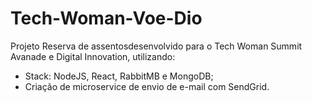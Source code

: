 ﻿# Tech-Woman-Voe-Dio

Projeto Reserva de assentosdesenvolvido para o Tech Woman Summit Avanade e Digital Innovation, utilizando:
- Stack: NodeJS, React, RabbitMB e MongoDB;
- Criação de microservice de envio de e-mail com SendGrid.

